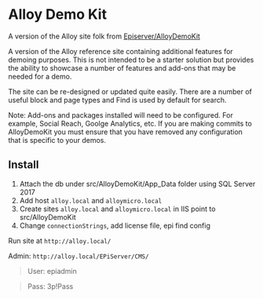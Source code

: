 # Alloy Demo Kit

A version of the Alloy site folk from [Episerver/AlloyDemoKit](https://github.com/episerver/AlloyDemoKit/)

A version of the Alloy reference site containing additional features for demoing purposes.  This is not intended to be a starter solution but provides the ability to showcase a number of features and add-ons that may be needed for a demo.

The site can be re-designed or updated quite easily.  There are a number of useful block and page types and Find is used by default for search.

Note:  Add-ons and packages installed will need to be configured.  For example, Social Reach, Goolge Analytics, etc. 
If you are making commits to AlloyDemoKit you must ensure that you have removed any configuration that is specific to your demos.


## Install

1. Attach the db under src/AlloyDemoKit/App_Data folder using SQL Server 2017
2. Add host `alloy.local` and `alloymicro.local` 
3. Create sites `alloy.local` and `alloymicro.local` in IIS point to src/AlloyDemoKit
4. Change `connectionStrings`, add license file, epi find config 

Run site at `http://alloy.local/`

Admin: `http://alloy.local/EPiServer/CMS/`

>User: epiadmin

>Pass: 3p!Pass


